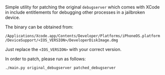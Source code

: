 Simple utility for patching the original `debugserver` which comes with XCode in include entitlements
for debugging other processes in a jailbroken device.

The binary can be obtained from:

`/Applications/Xcode.app/Contents/Developer/Platforms/iPhoneOS.platform/DeviceSupport/<IOS_VERSION>/DeveloperDiskImage.dmg`

Just replace the `<IOS_VERSION>` with your correct version.

In order to patch, please run as follows:

```shell
./main.py original_debugserver patched_debugserver
```

